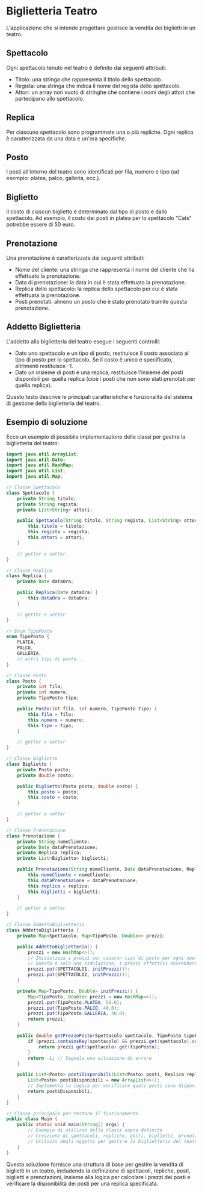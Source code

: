 # Biglietteria Teatro

L'applicazione che si intende progettare gestisce la vendita dei biglietti in un teatro.

## Spettacolo

Ogni spettacolo tenuto nel teatro è definito dai seguenti attributi:

- Titolo: una stringa che rappresenta il titolo dello spettacolo.
- Regista: una stringa che indica il nome del regista dello spettacolo.
- Attori: un array non vuoto di stringhe che contiene i nomi degli attori che partecipano allo spettacolo.

## Replica

Per ciascuno spettacolo sono programmate una o più repliche. Ogni replica è caratterizzata da una data e un'ora specifiche.

## Posto

I posti all'interno del teatro sono identificati per fila, numero e tipo (ad esempio: platea, palco, galleria, ecc.). 

## Biglietto

Il costo di ciascun biglietto è determinato dal tipo di posto e dallo spettacolo. Ad esempio, il costo dei posti in platea per lo spettacolo "Cats" potrebbe essere di 50 euro.

## Prenotazione

Una prenotazione è caratterizzata dai seguenti attributi:

- Nome del cliente: una stringa che rappresenta il nome del cliente che ha effettuato la prenotazione.
- Data di prenotazione: la data in cui è stata effettuata la prenotazione.
- Replica dello spettacolo: la replica dello spettacolo per cui è stata effettuata la prenotazione.
- Posti prenotati: almeno un posto che è stato prenotato tramite questa prenotazione. 

## Addetto Biglietteria

L'addetto alla biglietteria del teatro esegue i seguenti controlli:

- Dato uno spettacolo e un tipo di posto, restituisce il costo associato al tipo di posto per lo spettacolo. Se il costo è unico e specificato, altrimenti restituisce -1.
- Dato un insieme di posti e una replica, restituisce l'insieme dei posti disponibili per quella replica (cioè i posti che non sono stati prenotati per quella replica).

Questo testo descrive le principali caratteristiche e funzionalità del sistema di gestione della biglietteria del teatro.

## Esempio di soluzione

Ecco un esempio di possibile implementazione delle classi per gestire la biglietteria del teatro:

```java
import java.util.ArrayList;
import java.util.Date;
import java.util.HashMap;
import java.util.List;
import java.util.Map;

// Classe Spettacolo
class Spettacolo {
    private String titolo;
    private String regista;
    private List<String> attori;

    public Spettacolo(String titolo, String regista, List<String> attori) {
        this.titolo = titolo;
        this.regista = regista;
        this.attori = attori;
    }

    // getter e setter
}

// Classe Replica
class Replica {
    private Date dataOra;

    public Replica(Date dataOra) {
        this.dataOra = dataOra;
    }

    // getter e setter
}

// Enum TipoPosto
enum TipoPosto {
    PLATEA,
    PALCO,
    GALLERIA,
    // altri tipi di posto...
}

// Classe Posto
class Posto {
    private int fila;
    private int numero;
    private TipoPosto tipo;

    public Posto(int fila, int numero, TipoPosto tipo) {
        this.fila = fila;
        this.numero = numero;
        this.tipo = tipo;
    }

    // getter e setter
}

// Classe Biglietto
class Biglietto {
    private Posto posto;
    private double costo;

    public Biglietto(Posto posto, double costo) {
        this.posto = posto;
        this.costo = costo;
    }

    // getter e setter
}

// Classe Prenotazione
class Prenotazione {
    private String nomeCliente;
    private Date dataPrenotazione;
    private Replica replica;
    private List<Biglietto> biglietti;

    public Prenotazione(String nomeCliente, Date dataPrenotazione, Replica replica, List<Biglietto> biglietti) {
        this.nomeCliente = nomeCliente;
        this.dataPrenotazione = dataPrenotazione;
        this.replica = replica;
        this.biglietti = biglietti;
    }

    // getter e setter
}

// Classe AddettoBiglietteria
class AddettoBiglietteria {
    private Map<Spettacolo, Map<TipoPosto, Double>> prezzi;

    public AddettoBiglietteria() {
        prezzi = new HashMap<>();
        // Inizializza i prezzi per ciascun tipo di posto per ogni spettacolo
        // Questa è solo una simulazione, i prezzi effettivi dovrebbero essere impostati in base alla politica del teatro
        prezzi.put(SPETTACOLO1, initPrezzi());
        prezzi.put(SPETTACOLO2, initPrezzi());
    }

    private Map<TipoPosto, Double> initPrezzi() {
        Map<TipoPosto, Double> prezzi = new HashMap<>();
        prezzi.put(TipoPosto.PLATEA, 50.0);
        prezzi.put(TipoPosto.PALCO, 40.0);
        prezzi.put(TipoPosto.GALLERIA, 30.0);
        return prezzi;
    }

    public double getPrezzoPosto(Spettacolo spettacolo, TipoPosto tipoPosto) {
        if (prezzi.containsKey(spettacolo) && prezzi.get(spettacolo).containsKey(tipoPosto)) {
            return prezzi.get(spettacolo).get(tipoPosto);
        }
        return -1; // Segnala una situazione di errore
    }

    public List<Posto> postiDisponibili(List<Posto> posti, Replica replica) {
        List<Posto> postiDisponibili = new ArrayList<>();
        // Implementa la logica per verificare quali posti sono disponibili per la replica specificata
        return postiDisponibili;
    }
}

// Classe principale per testare il funzionamento
public class Main {
    public static void main(String[] args) {
        // Esempio di utilizzo delle classi sopra definite
        // Creazione di spettacoli, repliche, posti, biglietti, prenotazioni, ecc.
        // Utilizzo degli oggetti per gestire la biglietteria del teatro
    }
}
```

Questa soluzione fornisce una struttura di base per gestire la vendita di biglietti in un teatro, includendo la definizione di spettacoli, repliche, posti, biglietti e prenotazioni, insieme alla logica per calcolare i prezzi dei posti e verificare la disponibilità dei posti per una replica specificata.

